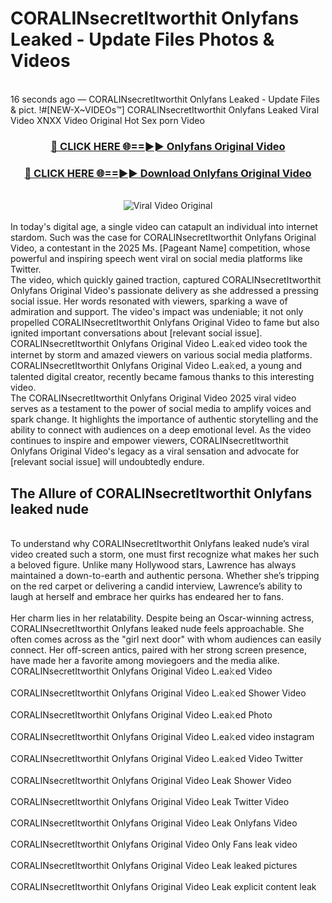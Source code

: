 # CORALINsecretItworthit Onlyfans Leaked - Update Files Photos & Videos 
<br>
16 seconds ago — CORALINsecretItworthit Onlyfans Leaked - Update Files & pict. !#[NEW-X~VIDEOs™] CORALINsecretItworthit Onlyfans Leaked Viral Video XNXX Video Original Hot Sex porn Video
<br>
<div align="center">
<h3><a href="http://freeplayer.one?title=CORALINsecretItworthit&ref=25OR" rel="nofollow">🔴 CLICK HERE 🌐==►► Onlyfans Original Video</a></h3>
<h3><a href="http://freeplayer.one?title=CORALINsecretItworthit&ref=25OR" rel="nofollow">🔴 CLICK HERE 🌐==►► Download Onlyfans Original Video</a></h3>
<br>
<a href="http://freeplayer.one?title=CORALINsecretItworthit&ref=25OR" rel="nofollow" data-target="animated-image.originalLink"><img src="https://i.ibb.co.com/xMMVF88/686577567.gif" alt="Viral Video Original" style="max-width: 100%; display: inline-block;" data-target="animated-image.originalImage"></a>
</div>
<br>
In today's digital age, a single video can catapult an individual into internet stardom. Such was the case for CORALINsecretItworthit Onlyfans Original Video, a contestant in the 2025 Ms. [Pageant Name] competition, whose powerful and inspiring speech went viral on social media platforms like Twitter.
<br>
The video, which quickly gained traction, captured CORALINsecretItworthit Onlyfans Original Video's passionate delivery as she addressed a pressing social issue. Her words resonated with viewers, sparking a wave of admiration and support. The video's impact was undeniable; it not only propelled CORALINsecretItworthit Onlyfans Original Video to fame but also ignited important conversations about [relevant social issue].
<br>
CORALINsecretItworthit Onlyfans Original Video L.ea𝚔ed video took the internet by storm and amazed viewers on various social media platforms. CORALINsecretItworthit Onlyfans Original Video L.ea𝚔ed, a young and talented digital creator, recently became famous thanks to this interesting video.
<br>
The CORALINsecretItworthit Onlyfans Original Video 2025 viral video serves as a testament to the power of social media to amplify voices and spark change. It highlights the importance of authentic storytelling and the ability to connect with audiences on a deep emotional level. As the video continues to inspire and empower viewers, CORALINsecretItworthit Onlyfans Original Video's legacy as a viral sensation and advocate for [relevant social issue] will undoubtedly endure.
<br>
<h2>The Allure of CORALINsecretItworthit Onlyfans leaked nude</h2>
<br>
To understand why CORALINsecretItworthit Onlyfans leaked nude’s viral video created such a storm, one must first recognize what makes her such a beloved figure. Unlike many Hollywood stars, Lawrence has always maintained a down-to-earth and authentic persona. Whether she’s tripping on the red carpet or delivering a candid interview, Lawrence’s ability to laugh at herself and embrace her quirks has endeared her to fans.
<br><br>
Her charm lies in her relatability. Despite being an Oscar-winning actress, CORALINsecretItworthit Onlyfans leaked nude feels approachable. She often comes across as the "girl next door" with whom audiences can easily connect. Her off-screen antics, paired with her strong screen presence, have made her a favorite among moviegoers and the media alike.
<br>
CORALINsecretItworthit Onlyfans Original Video L.ea𝚔ed Video
<br><br>
CORALINsecretItworthit Onlyfans Original Video L.ea𝚔ed Shower Video
<br><br>
CORALINsecretItworthit Onlyfans Original Video L.ea𝚔ed Photo
<br><br>
CORALINsecretItworthit Onlyfans Original Video L.ea𝚔ed video instagram
<br><br>
CORALINsecretItworthit Onlyfans Original Video L.ea𝚔ed Video Twitter
<br><br>
CORALINsecretItworthit Onlyfans Original Video Leak Shower Video
<br><br>
CORALINsecretItworthit Onlyfans Original Video Leak Twitter Video
<br><br>
CORALINsecretItworthit Onlyfans Original Video Leak Onlyfans Video
<br><br>
CORALINsecretItworthit Onlyfans Original Video Only Fans leak video
<br><br>
CORALINsecretItworthit Onlyfans Original Video Leak leaked pictures
<br><br>
CORALINsecretItworthit Onlyfans Original Video Leak explicit content leak